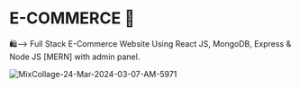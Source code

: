 # E-COMMERCE 🛒
🛍️--> Full Stack E-Commerce Website Using React JS, MongoDB, Express &amp; Node JS [MERN] with admin panel.

![MixCollage-24-Mar-2024-03-07-AM-5971](https://github.com/codewithadityaa/E-COMMERCE/assets/114819528/3a2d07fa-8d39-46d4-b433-2e8d2ca03bf8)
